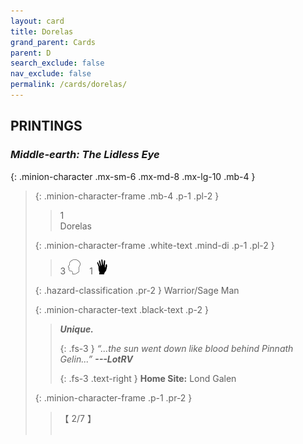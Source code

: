 ```yaml
---
layout: card
title: Dorelas
grand_parent: Cards
parent: D
search_exclude: false
nav_exclude: false
permalink: /cards/dorelas/
---
```


## PRINTINGS


### _Middle-earth: The Lidless Eye_

{: .minion-character .mx-sm-6 .mx-md-8 .mx-lg-10 .mb-4 }
> {: .minion-character-frame .mb-4 .p-1 .pl-2 }
> > <div class="hazard-mp">1</div>
> > <div class="card-name">Dorelas</div>
>
> {: .minion-character-frame .white-text .mind-di .p-1 .pl-2 }
> > 3 ![](/assets/images/mind.svg)&emsp;1 ![](/assets/images/di.svg)
>
> {: .hazard-classification .pr-2 }
> Warrior/Sage Man
>
> {: .minion-character-text .black-text .p-2 }
> > _**Unique.**_   
> > 
> > {: .fs-3 } 
> > _“...the sun went down like blood behind Pinnath Gelin...”_ ***---&#65279;LotRV***  
> > 
> > {: .fs-3 .text-right } 
> > **Home Site:** Lond Galen 
>
> {: .minion-character-frame .p-1 .pr-2 }
> > <div class="card-shield">【 2/7 】</div>
> > <div class="card-corruption-white">&nbsp;</div>
